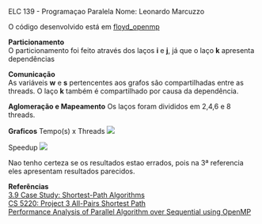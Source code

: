 ELC 139 - Programaçao Paralela
Nome: Leonardo Marcuzzo

O código desenvolvido está em [floyd_openmp](floyd_openmp)

**Particionamento**\
O particionamento foi feito através dos laços **i** e **j**, já que o laço **k** apresenta dependências

**Comunicação**\
As variáveis **w** e **s** pertencentes aos grafos são compartilhadas entre as threads.
O laço **k** também é compartilhado por causa da dependência.

**Aglomeração e Mapeamento**
Os laços foram divididos em 2,4,6 e 8 threads.

**Graficos**
Tempo(s) x Threads
![](plot_tempo.png)

Speedup
![](speedup_floyd.png)

Nao tenho certeza se os resultados estao errados, pois na 3ª referencia eles apresentam resultados parecidos.

**Referências**\
[3.9 Case Study: Shortest-Path Algorithms](http://www.mcs.anl.gov/~itf/dbpp/text/node35.html)\
[CS 5220: Project 3 All-Pairs Shortest Path](http://jontse.com/courses/files/cornell/cs5220/project03_path.pdf)\
[Performance Analysis of Parallel Algorithm over Sequential using OpenMP](http://www.iosrjournals.org/iosr-jce/papers/Vol16-issue2/Version-10/J0162105862.pdf)